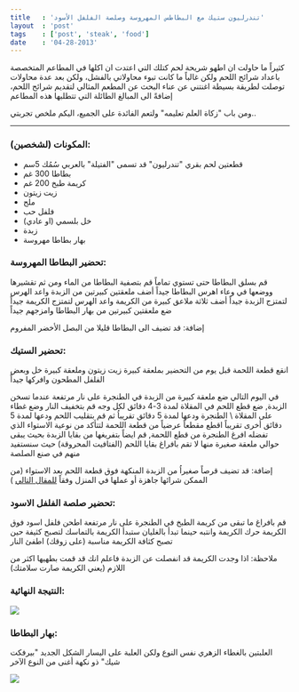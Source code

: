 ```yaml
---
title   : 'تندرليون ستيك مع البطاطس المهروسة وصلصة الفلفل الأسود'
layout  : 'post'
tags    : ['post', 'steak', 'food']
date    : '04-28-2013'
---
```


 كثيراً ما حاولت ان اطهو شريحة لحم كتلك التي اعتدت ان اكلها في المطاعم المتخصصة باعداد شرائح اللحم ولكن غالباً ما كانت تبوء محاولاتي بالفشل، ولكن بعد عدة محاولات توصلت لطريقة بسيطة اغنتني عن عناء البحث عن المطعم المثالي لتقديم شرائح اللحم، إضافةً الى المبالغ الطائلة التي تتطلبها هذه المطاعم
 
 ومن باب "زكاة العلم تعليمه" ولتعم الفائدة على الجميع، اليكم ملخص تجربتي..

---

### المكونات (لشخصين):
* قطعتين لحم بقري "تندرليون" قد تسمى "الفتيلة" بالعربي سُمُك 5سم
* بطاطا 300 غم
* كريمة طبخ 200 غم
* زيت زيتون
* ملح
* فلفل حب
* خل بلسمي (او عادي)
* زبدة
* بهار بطاطا مهروسة
 
### تحضير البطاطا المهروسة:
قم بسلق البطاطا حتى تستوي تماماً
قم بتصفية البطاطا من الماء ومن ثم تقشيرها ووضعها في وعاء
اهرس البطاطا جيداً
أضف ملعقتين كبيرتين من الزبدة واعد الهرس لتمتزج الزبدة جيداً
أضف ثلاثة ملاعق كبيرة من الكريمة واعد الهرس لتمتزج الكريمة جيداً
ضع ملعقتين كبيرتين من بهار البطاطا وامزجهم جيداً
 
إضافة: قد تضيف الى البطاطا قليلا من البصل الأخضر المفروم
 
### تحضير الستيك:
انقع قطعة اللحمة قبل يوم من التحضير بملعقة كبيرة زيت زيتون وملعقة كبيرة خل وبعض الفلفل المطحون وافركها جيداً
 
في اليوم التالي ضع ملعقة كبيرة من الزبدة في الطنجرة على نار مرتفعة
عندما تسخن الزبدة, ضع قطع اللحم في المقلاة لمدة 3-4 دقائق لكل وجه
 قم بتخفيف النار وضع غطاء على المقلاة \ الطنجرة ودعها لمدة 5 دقائق تقريباُ ثم قم بتقليب اللحم ودعها لمدة 5 دقائق أخرى تقريباً
اقطع مقطعاً عرضياً من قطعة اللحمة لتتأكد من نوعية الاستواء الذي تفضله
افرغ الطنجرة من قطع اللحمة, قم ايضاً بتفريغها من بقايا الزبدة بحيث يبقى حوالي ملعقة صغيرة منها
لا تقم بافراغ بقايا اللحم (الفتافيت المحروقة) حيث سنستفيد منهم في صنع الصلصة
 
إضافة: قد تضيف قرصاً صغيراُ من الزبدة المنكهة فوق قطعة اللحم بعد الاستواء
(من الممكن شرائها جاهزة أو عملها في المنزل وفقاً [للمقال التالي](http://www.fatafeat.com/main.php?action=viewrecipe&id=2706) )

### تحضير صلصة الفلفل الاسود:
قم بافراغ ما تبقى من كريمة الطبخ في الطنجرة على نار مرتفعة
اطحن فلفل اسود فوق الكريمة
حرك الكريمة وانتبه حينما تبدأ بالغليان ستبدأ الكريمة بالتماسك لتصبح كثيفة
حين تصبح كثافة الكريمة مناسبة (على زوقك) اطفئ النار
 
ملاحظة: اذا وجدت الكريمة قد انفصلت عن الزبدة فاعلم انك قد قمت بطهيها اكثر من اللازم (يعني الكريمة صارت سلامتك)

### النتيجة النهائية:

<div class="img-wrap">
  <img src="/img/posts/tenderlion-steak.jpg" />
</div>

### بهار البطاطا:
العلبتين بالغطاء الزهري نفس النوع ولكن العلبة على اليسار الشكل الجديد
"بيرفكت شيك" ذو نكهة أغنى من النوع الآخر

<div class="img-wrap">
  <img src="/img/posts/mashed-potato-herbs.jpg" />
</div>